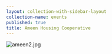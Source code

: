 ```yaml
---
layout: collection-with-sidebar-layout
collection-name: events
published: true
title: Ameen Housing Cooperative
---
```

![ameen2.jpg]({{site.baseurl}}/media/ameen2.jpg)

